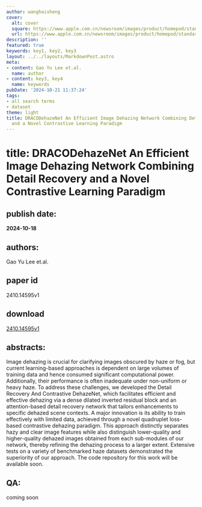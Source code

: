 ```yaml
---
author: wanghaisheng
cover:
  alt: cover
  square: https://www.apple.com.cn/newsroom/images/product/homepod/standard/Apple-HomePod-hero-230118_big.jpg.large_2x.jpg
  url: https://www.apple.com.cn/newsroom/images/product/homepod/standard/Apple-HomePod-hero-230118_big.jpg.large_2x.jpg
description: ''
featured: true
keywords: key1, key2, key3
layout: ../../layouts/MarkdownPost.astro
meta:
- content: Gao Yu Lee et.al.
  name: author
- content: key3, key4
  name: keywords
pubDate: '2024-10-21 11:37:24'
tags:
- all search terms
- dataset
theme: light
title: DRACODehazeNet An Efficient Image Dehazing Network Combining Detail Recovery
  and a Novel Contrastive Learning Paradigm
---
```


# title: DRACODehazeNet An Efficient Image Dehazing Network Combining Detail Recovery and a Novel Contrastive Learning Paradigm 
## publish date: 
**2024-10-18** 
## authors: 
  Gao Yu Lee et.al. 
## paper id
2410.14595v1
## download
[2410.14595v1](http://arxiv.org/abs/2410.14595v1)
## abstracts:
Image dehazing is crucial for clarifying images obscured by haze or fog, but current learning-based approaches is dependent on large volumes of training data and hence consumed significant computational power. Additionally, their performance is often inadequate under non-uniform or heavy haze. To address these challenges, we developed the Detail Recovery And Contrastive DehazeNet, which facilitates efficient and effective dehazing via a dense dilated inverted residual block and an attention-based detail recovery network that tailors enhancements to specific dehazed scene contexts. A major innovation is its ability to train effectively with limited data, achieved through a novel quadruplet loss-based contrastive dehazing paradigm. This approach distinctly separates hazy and clear image features while also distinguish lower-quality and higher-quality dehazed images obtained from each sub-modules of our network, thereby refining the dehazing process to a larger extent. Extensive tests on a variety of benchmarked haze datasets demonstrated the superiority of our approach. The code repository for this work will be available soon.
## QA:
coming soon
